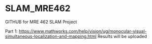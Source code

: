 # SLAM_MRE462
GITHUB for MRE 462 SLAM Project

Part 1: 
https://www.mathworks.com/help/vision/ug/monocular-visual-simultaneous-localization-and-mapping.html
Results will be uploaded
